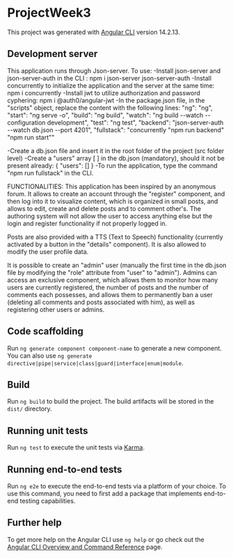# ProjectWeek3

This project was generated with [Angular CLI](https://github.com/angular/angular-cli) version 14.2.13.

## Development server

This application runs through Json-server. To use:
-Install json-server and json-server-auth in the CLI : npm i json-server json-server-auth
-Install concurrently to initialize the application and the server at the same time: npm i concurrently
-Install jwt to utilize authorization and password cyphering: npm i @auth0/angular-jwt
-In the package.json file, in the "scripts" object, replace the content with the following lines:
"ng": "ng",
"start": "ng serve -o",
"build": "ng build",
"watch": "ng build --watch --configuration development",
"test": "ng test",
"backend": "json-server-auth --watch db.json --port 4201",
"fullstack": "concurrently \"npm run backend\" \"npm run start\""

-Create a db.json file and insert it in the root folder of the project (src folder level)
-Create a "users" array [ ] in the db.json (mandatory), should it not be present already:
{
"users": []
}
-To run the application, type the command "npm run fullstack" in the CLI.

FUNCTIONALITIES:
This application has been inspired by an anonymous forum. It allows to create an account through the "register" component, and then log into it to visualize content, which is organized in small posts, and allows to edit, create and delete posts and to comment other's.
The authoring system will not allow the user to access anything else but the login and register functionality if not properly logged in.

Posts are also provided with a TTS (Text to Speech) functionality (currently activated by a button in the "details" component).
It is also allowed to modify the user profile data.

It is possible to create an "admin" user (manually the first time in the db.json file by modifying the "role" attribute from "user" to "admin"). Admins can access an exclusive component, which allows them to monitor how many users are currently registered, the number of posts and the number of comments each possesses, and allows them to permanently ban a user (deleting all comments and posts associated with him), as well as registering other users or admins.

## Code scaffolding

Run `ng generate component component-name` to generate a new component. You can also use `ng generate directive|pipe|service|class|guard|interface|enum|module`.

## Build

Run `ng build` to build the project. The build artifacts will be stored in the `dist/` directory.

## Running unit tests

Run `ng test` to execute the unit tests via [Karma](https://karma-runner.github.io).

## Running end-to-end tests

Run `ng e2e` to execute the end-to-end tests via a platform of your choice. To use this command, you need to first add a package that implements end-to-end testing capabilities.

## Further help

To get more help on the Angular CLI use `ng help` or go check out the [Angular CLI Overview and Command Reference](https://angular.io/cli) page.
